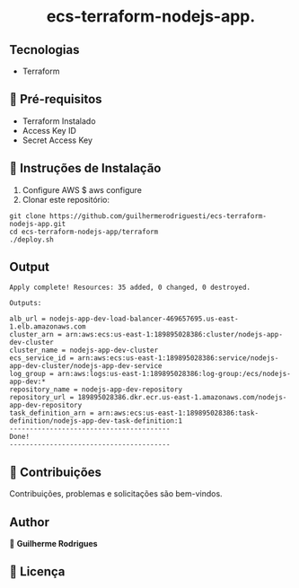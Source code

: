 
<h1 align="center">ecs-terraform-nodejs-app.</h1>

## Tecnologias

* Terraform

## 🚨 Pré-requisitos

* Terraform Instalado
* Access Key ID
* Secret Access Key

## 🔧 Instruções de Instalação
1. Configure AWS
$ aws configure
2.  Clonar este repositório:
```
git clone https://github.com/guilhermerodriguesti/ecs-terraform-nodejs-app.git
cd ecs-terraform-nodejs-app/terraform
./deploy.sh
```

## Output
```
Apply complete! Resources: 35 added, 0 changed, 0 destroyed.

Outputs:

alb_url = nodejs-app-dev-load-balancer-469657695.us-east-1.elb.amazonaws.com
cluster_arn = arn:aws:ecs:us-east-1:189895028386:cluster/nodejs-app-dev-cluster
cluster_name = nodejs-app-dev-cluster
ecs_service_id = arn:aws:ecs:us-east-1:189895028386:service/nodejs-app-dev-cluster/nodejs-app-dev-service
log_group = arn:aws:logs:us-east-1:189895028386:log-group:/ecs/nodejs-app-dev:*
repository_name = nodejs-app-dev-repository
repository_url = 189895028386.dkr.ecr.us-east-1.amazonaws.com/nodejs-app-dev-repository
task_definition_arn = arn:aws:ecs:us-east-1:189895028386:task-definition/nodejs-app-dev-task-definition:1
----------------------------------------
Done!
----------------------------------------
```

## 🤝 Contribuições

Contribuições, problemas e solicitações são bem-vindos.<br />

## Author

👤 **Guilherme Rodrigues**

## 📝 Licença
